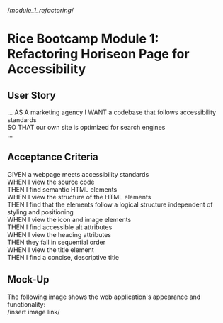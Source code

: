 /*module_1_refactoring*/
# Rice Bootcamp Module 1: Refactoring Horiseon Page for Accessibility

## User Story
...
AS A marketing agency 
I WANT a codebase that follows accessibility standards  
SO THAT our own site is optimized for search engines  
...

## Acceptance Criteria

GIVEN a webpage meets accessibility standards  
WHEN I view the source code  
THEN I find semantic HTML elements  <br>
WHEN I view the structure of the HTML elements  <br>
THEN I find that the elements follow a logical structure independent of styling and positioning  <br>
WHEN I view the icon and image elements  <br>
THEN I find accessible alt attributes  <br>
WHEN I view the heading attributes  <br>
THEN they fall in sequential order  <br>
WHEN I view the title element  <br>
THEN I find a concise, descriptive title  <br>

## Mock-Up

The following image shows the web application's appearance and functionality:  <br>
/insert image link/
